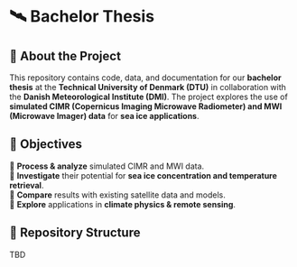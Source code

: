 # 🛰️ Bachelor Thesis 
## 📌 About the Project  
This repository contains code, data, and documentation for our **bachelor thesis** at the **Technical University of Denmark (DTU)** in collaboration with the **Danish Meteorological Institute (DMI)**. The project explores the use of **simulated CIMR (Copernicus Imaging Microwave Radiometer) and MWI (Microwave Imager) data** for **sea ice applications**.  

## 🎯 Objectives  
🔹 **Process & analyze** simulated CIMR and MWI data.  
🔹 **Investigate** their potential for **sea ice concentration and temperature retrieval**.  
🔹 **Compare** results with existing satellite data and models.  
🔹 **Explore** applications in **climate physics & remote sensing**.  

## 📂 Repository Structure  
TBD
